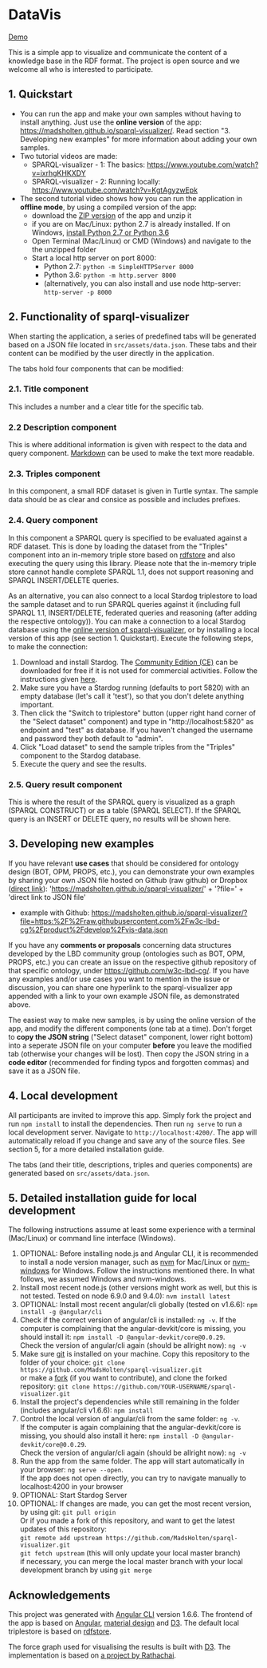 # DataVis

[Demo](https://madsholten.github.io/sparql-visualizer/)

This is a simple app to visualize and communicate the content of a knowledge base in the RDF format. The project is open source and we welcome all who is interested to participate.

## 1. Quickstart

* You can run the app and make your own samples without having to install anything. Just use the **online version** of the app: https://madsholten.github.io/sparql-visualizer/. Read section "3. Developing new examples" for more information about adding your own samples.
* Two tutorial videos are made:
  - SPARQL-visualizer - 1: The basics: https://www.youtube.com/watch?v=ixrhgKHKXDY 
  - SPARQL-visualizer - 2: Running locally: https://www.youtube.com/watch?v=KgtAgyzwEpk 
* The second tutorial video shows how you can run the application in **offline mode**, by using a compiled version of the app:
  - download the [ZIP version](https://github.com/MadsHolten/sparql-visualizer/blob/master/sparql-viz.zip?raw=true) of the app and unzip it
  - if you are on Mac/Linux: python 2.7 is already installed. If on Windows, [install Python 2.7 or Python 3.6](https://www.python.org/downloads/)
  - Open Terminal (Mac/Linux) or CMD (Windows) and navigate to the the unzipped folder
  - Start a local http server on port 8000:
    - Python 2.7: `python -m SimpleHTTPServer 8000`
    - Python 3.6: `python -m http.server 8000`
    - (alternatively, you can also install and use node http-server: `http-server -p 8000`
   


## 2. Functionality of sparql-visualizer

When starting the application, a series of predefined tabs will be generated based on a JSON file located in `src/assets/data.json`. These tabs and their content can be modified by the user directly in the application. 

The tabs hold four components that can be modified:

### 2.1. Title component

This includes a number and a clear title for the specific tab.

### 2.2 Description component

This is where additional information is given with respect to the data and query component. [Markdown](https://github.com/adam-p/markdown-here/wiki/Markdown-Cheatsheet) can be used to make the text more readable.

### 2.3. Triples component

In this component, a small RDF dataset is given in Turtle syntax. The sample data should be as clear and consice as possible and includes prefixes.

### 2.4. Query component

In this component a SPARQL query is specified to be evaluated against a RDF dataset. This is done by loading the dataset from the "Triples" component into an in-memory triple store based on [rdfstore](https://www.npmjs.com/package/rdfstore) and also executing the query using this library. Please note that the in-memory triple store cannot handle complete SPARQL 1.1, does not support reasoning and SPARQL INSERT/DELETE queries.

As an alternative, you can also connect to a local Stardog triplestore to load the sample dataset and to run SPARQL queries against it (including full SPARQL 1.1, INSERT/DELETE, federated queries and reasoning (after adding the respective ontology)). You can make a connection to a local Stardog database using the [online version of sparql-visualizer](https://madsholten.github.io/sparql-visualizer/), or by installing a local version of this app (see section 1. Quickstart). Execute the following steps, to make the connection:
1) Download and install Stardog. The [Community Edition (CE)](https://www.stardog.com/versions) can be downloaded for free if it is not used for commercial activities. Follow the instructions given [here](https://www.stardog.com/docs/#_quick_start_guide).
2) Make sure you have a Stardog running (defaults to port 5820) with an empty database (let's call it 'test'), so that you don't delete anything important. 
3) Then click the \"Switch to triplestore\" button (upper right hand corner of the \"Select dataset\" component) and type in "http://localhost:5820" as endpoint and "test" as database. If you haven't changed the username and password they both default to "admin".
4) Click "Load dataset" to send the sample triples from the "Triples" component to the Stardog database.
5) Execute the query and see the results.

### 2.5. Query result component

This is where the result of the SPARQL query is visualized as a graph (SPARQL CONSTRUCT) or as a table (SPARQL SELECT). If the SPARQL query is an INSERT or DELETE query, no results will be shown here.

## 3. Developing new examples

If you have relevant **use cases** that should be considered for ontology design (BOT, OPM, PROPS, etc.), you can demonstrate your own examples by sharing your own JSON file hosted on Github (raw github) or Dropbox ([direct link](https://zapier.com/learn/how-to/generate-direct-dropbox-link/)): 'https://madsholten.github.io/sparql-visualizer/' + '?file=' + 'direct link to JSON file'

* example with Github: https://madsholten.github.io/sparql-visualizer/?file=https:%2F%2Fraw.githubusercontent.com%2Fw3c-lbd-cg%2Fproduct%2Fdevelop%2Fvis-data.json

If you have any **comments or proposals** concerning data structures developed by the LBD community group (ontologies such as BOT, OPM, PROPS, etc.) you can create an issue on the respective github repository of that specific ontology, under https://github.com/w3c-lbd-cg/. If you have any examples and/or use cases you want to mention in the issue or discussion, you can share one hyperlink to the sparql-visualizer app appended with a link to your own example JSON file, as demonstrated above.

The easiest way to make new samples, is by using the online version of the app, and modify the different components (one tab at a time). Don't forget to **copy the JSON string** ("Select dataset" component, lower right bottom) into a seperate JSON file on your computer **before** you leave the modified tab (otherwise your changes will be lost). Then copy the JSON string in a **code editor** (recommended for finding typos and forgotten commas) and save it as a JSON file.

## 4. Local development

All participants are invited to improve this app. Simply fork the project and run `npm install` to install the dependencies. Then run `ng serve` to run a local development server. Navigate to `http://localhost:4200/`. The app will automatically reload if you change and save any of the source files. See section 5, for a more detailed installation guide.

The tabs (and their title, descriptions, triples and queries components) are generated based on `src/assets/data.json`.

## 5. Detailed installation guide for local development
The following instructions assume at least some experience with a terminal (Mac/Linux) or command line interface (Windows).
1) OPTIONAL: Before installing node.js and Angular CLI, it is recommended to install a node version manager, such as [nvm](https://github.com/creationix/nvm) for Mac/Linux or [nvm-windows](https://github.com/coreybutler/nvm-windows) for Windows. Follow the instructions mentioned there. In what follows, we assumed Windows and nvm-windows.
2) Install most recent node.js (other versions might work as well, but this is not tested. Tested on node 6.9.0 and 9.4.0): 
`nvm install latest`
3) OPTIONAL: Install most recent angular/cli globally (tested on v1.6.6): 
`npm install -g @angular/cli`
4) Check if the correct version of angular/cli is installed: 
`ng -v`.
If the computer is complaining that the angular-devkit/core is missing, you should install it: 
`npm install -D @angular-devkit/core@0.0.29`.<br />
Check the version of angular/cli again (should be allright now): 
`ng -v`
5) Make sure [git](https://git-scm.com/book/en/v2/Getting-Started-Installing-Git) is installed on your machine. Copy this repository to the folder of your choice: 
`git clone https://github.com/MadsHolten/sparql-visualizer.git`<br />
or make a [fork](https://guides.github.com/activities/forking/) (if you want to contribute), and clone the forked repository: 
`git clone https://github.com/YOUR-USERNAME/sparql-visualizer.git`
6) Install the project's dependencies while still remaining in the folder (includes angular/cli v1.6.6): 
`npm install`
7) Control the local version of angular/cli from the same folder: 
`ng -v`.<br />
If the computer is again complaining that the angular-devkit/core is missing, you should also install it here: 
`npm install -D @angular-devkit/core@0.0.29`. <br />
Check the version of angular/cli again (should be allright now): 
`ng -v`
8) Run the app from the same folder. The app will start automatically in your browser: 
`ng serve --open`.<br />
If the app does not open directly, you can try to navigate manually to localhost:4200 in your browser
9) OPTIONAL: Start Stardog Server
10) OPTIONAL: If changes are made, you can get the most recent version, by using git: 
`git pull origin`<br />
Or if you made a fork of this repository, and want to get the latest updates of this repository:<br />
`git remote add upstream https://github.com/MadsHolten/sparql-visualizer.git`<br />
`git fetch upstream` (this will only update your local master branch)<br />
if necessary, you can merge the local master branch with your local development branch by using `git merge`

## Acknowledgements

This project was generated with [Angular CLI](https://github.com/angular/angular-cli) version 1.6.6. The frontend of the app is based on [Angular](https://angular.io/), [material design](https://material.angular.io/) and [D3](https://d3js.org/). The default local triplestore is based on [rdfstore](https://github.com/antoniogarrote/rdfstore-js).

The force graph used for visualising the results is built with [D3](https://d3js.org/). The implementation is based on [a project by Rathachai](https://github.com/Rathachai/d3rdf).
